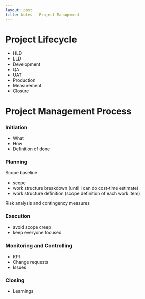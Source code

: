 ```yaml
---
layout: post
title: Notes - Project Management
---
```


# Project Lifecycle

- HLD
- LLD
- Development
- QA
- UAT
- Production
- Measurement 
- Closure

# Project Management Process

### Initiation
- What
- How 
- Definition of done 

### Planning
Scope baseline 
- scope
- work structure breakdown (until I can do cost-time estimate)
- work structure definition (scope definition of each work item)

Risk analysis and contingency measures

### Execution
- avoid scope creep
- keep everyone focused


### Monitoring and Controlling 
- KPI
- Change requests 
- Issues 


### Closing
- Learnings 
  